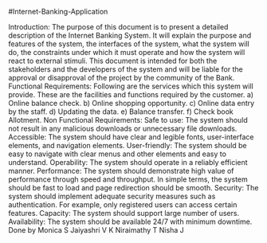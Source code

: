 #Internet-Banking-Application

Introduction: The purpose of this document is to present a detailed description of the Internet Banking System. It will explain the purpose and features of the system, the interfaces of the system, what the system will do, the constraints under which it must operate and how the system will react to external stimuli. This document is intended for both the stakeholders and the developers of the system and will be liable for the approval or disapproval of the project by the community of the Bank. Functional Requirements: Following are the services which this system will provide. These are the facilities and functions required by the customer. a) Online balance check. b) Online shopping opportunity. c) Online data entry by the staff. d) Updating the data. e) Balance transfer. f) Check book Allotment. Non Functional Requirements: Safe to use: The system should not result in any malicious downloads or unnecessary file downloads. Accessible: The system should have clear and legible fonts, user-interface elements, and navigation elements. User-friendly: The system should be easy to navigate with clear menus and other elements and easy to understand. Operability: The system should operate in a reliably efficient manner. Performance: The system should demonstrate high value of performance through speed and throughput. In simple terms, the system should be fast to load and page redirection should be smooth. Security: The system should implement adequate security measures such as authentication. For example, only registered users can access certain features. Capacity: The system should support large number of users. Availability: The system should be available 24/7 with minimum downtime. Done by Monica S Jaiyashri V K Niraimathy T Nisha J
